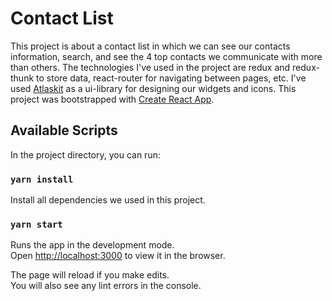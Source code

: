 # Contact List

This project is about a contact list in which we can see our contacts information, search, and see the 4 top contacts we communicate with more than others. The technologies I've used in the project are redux and redux-thunk to store data, react-router for navigating between pages, etc. I've used [Atlaskit](https://atlaskit.atlassian.com/) as a ui-library for designing our widgets and icons.
This project was bootstrapped with [Create React App](https://github.com/facebook/create-react-app).

## Available Scripts

In the project directory, you can run:

### `yarn install`

Install all dependencies we used in this project.

### `yarn start`

Runs the app in the development mode.\
Open [http://localhost:3000](http://localhost:3000) to view it in the browser.

The page will reload if you make edits.\
You will also see any lint errors in the console.
